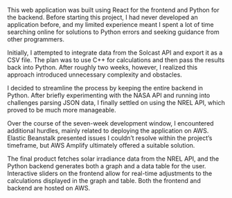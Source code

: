 This web application was built using React for the frontend and Python for the backend. Before starting this project, I had never developed an application before, and my limited experience meant I spent a lot of time searching online for solutions to Python errors and seeking guidance from other programmers.

Initially, I attempted to integrate data from the Solcast API and export it as a CSV file. The plan was to use C++ for calculations and then pass the results back into Python. After roughly two weeks, however, I realized this approach introduced unnecessary complexity and obstacles.

I decided to streamline the process by keeping the entire backend in Python. After briefly experimenting with the NASA API and running into challenges parsing JSON data, I finally settled on using the NREL API, which proved to be much more manageable.

Over the course of the seven-week development window, I encountered additional hurdles, mainly related to deploying the application on AWS. Elastic Beanstalk presented issues I couldn’t resolve within the project’s timeframe, but AWS Amplify ultimately offered a suitable solution.

The final product fetches solar irradiance data from the NREL API, and the Python backend generates both a graph and a data table for the user. Interactive sliders on the frontend allow for real-time adjustments to the calculations displayed in the graph and table. Both the frontend and backend are hosted on AWS.
